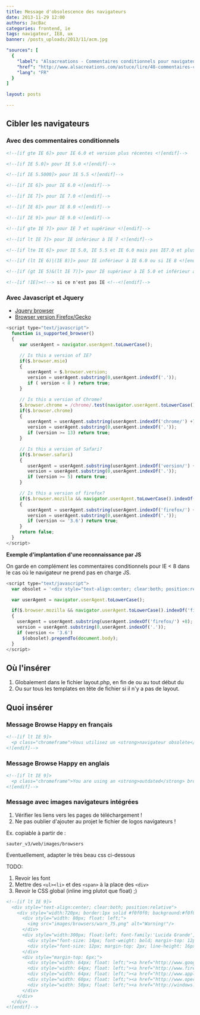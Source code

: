 ```yaml
---
title: Message d'obsolescence des navigateurs
date: 2013-11-29 12:00
authors: JacBac
categories: frontend, ie
tags: navigateur, IE8, ux
banner: /posts_uploads/2013/11/acm.jpg

"sources": [
  {
    "label": "Alsacreations - Commentaires conditionnels pour navigateurs IE",
    "href": "http://www.alsacreations.com/astuce/lire/48-commentaires-conditionnels.html",
    "lang": "FR"
  }
]

layout: posts

---
```


Cibler les navigateurs
----------------------

### Avec des commentaires conditionnels

```html
<!--[if gte IE 6]> pour IE 6.0 et version plus récentes <![endif]-->

<!--[if IE 5.0]> pour IE 5.0 <![endif]-->

<!--[if IE 5.5000]> pour IE 5.5 <![endif]-->

<!--[if IE 6]> pour IE 6.0 <![endif]-->

<!--[if IE 7]> pour IE 7.0 <![endif]-->

<!--[if IE 8]> pour IE 8.0 <![endif]-->

<!--[if IE 9]> pour IE 9.0 <![endif]-->

<!--[if gte IE 7]> pour IE 7 et supérieur <![endif]-->

<!--[if lt IE 7]> pour IE inférieur à IE 7 <![endif]-->

<!--[if lte IE 6]> pour IE 5.0, IE 5.5 et IE 6.0 mais pas IE7.0 et plus <![endif]-->

<!--[if (lt IE 6)|(IE 8)]> pour IE inférieur à IE 6.0 ou si IE 8 <![endif]-->

<!--[if (gt IE 5)&(lt IE 7)]> pour IE supérieur à IE 5.0 et inférieur à IE 7 <![endif]-->

<!--[if !IE]><!--> si ce n'est pas IE <!--<![endif]-->
```

### Avec Javascript et Jquery

* [Jquery browser](http://api.jquery.com/jQuery.browser/)
* [Browser version Firefox/Gecko](http://en.wikipedia.org/wiki/Gecko_(layout_engine))


```js
<script type="text/javascript">
  function is_supported_browser()
  {
     var userAgent = navigator.userAgent.toLowerCase();

     // Is this a version of IE?
     if($.browser.msie)
     {
        userAgent = $.browser.version;
        version = userAgent.substring(0,userAgent.indexOf('.'));
        if ( version < 8 ) return true;
     }

     // Is this a version of Chrome?
     $.browser.chrome = /chrome/.test(navigator.userAgent.toLowerCase());
     if($.browser.chrome)
     {
        userAgent = userAgent.substring(userAgent.indexOf('chrome/') +7);
        version = userAgent.substring(0,userAgent.indexOf('.'));
        if (version >= 13) return true;
     }

     // Is this a version of Safari?
     if($.browser.safari)
     {
        userAgent = userAgent.substring(userAgent.indexOf('version/') +8);
        version = userAgent.substring(0,userAgent.indexOf('.'));
        if (version >= 5) return true;
     }

     // Is this a version of firefox?
     if($.browser.mozilla && navigator.userAgent.toLowerCase().indexOf('firefox') != -1)
     {
        userAgent = userAgent.substring(userAgent.indexOf('firefox/') +8);
        version = userAgent.substring(0,userAgent.indexOf('.'));
        if (version <= '3.6') return true;
     }
     return false;
  }
</script>
```

**Exemple d'implantation d'une reconnaissance par JS**

On garde en complément les commentaires conditionnels pour IE < 8 dans le cas où le navigateur ne prend pas en charge JS.

```js
<script type="text/javascript">
  var obsolet = '<div style="text-align:center; clear:both; position:relative;"><div style="width:720px; border:1px solid #f0f0f0; background:#f0f0f0; margin:0 auto; padding:0 10px 0 10px; overflow:hidden;"><div style="width: 80px; float: left;"><img src="images/browsers/warn_75.png" alt="Warning!"/></div><div style="width:300px; float:left; font-family:\'Lucida Grande\', \'Lucida Sans Unicode\', Arial, sans-serif; padding:4px;"><div style="font-size: 14px; font-weight: bold; margin-top: 12px; color: #c00;">Vous utilisez un navigateur obsolète.</div><div style="font-size: 12px; margin-top: 2px; line-height: 16px; color: #666;">Afin d\'optimiser votre visite sur ce site,<br /> merci de mettre à jour votre Navigateur Internet.</div></div><div style="margin-top: 6px;"><div style="width: 64px; float: left;"><a href="http://www.google.com/chrome" target="_blank"><img src="images/browsers/64-chrome.png" style="border: none;" alt="Télécharger Google Chrome"/></a></div><div style="width: 64px; float: left;"><a href="http://www.firefox.com" target="_blank"><img src="images/browsers/64-firefox.png" style="border: none;" alt="Télécharger Firefox"/></a></div><div style="width: 64px; float: left;"><a href="http://www.apple.com/safari/download/" target="_blank"><img src="images/browsers/64-safari.png" style="border: none;" alt="Télécharger Safari"/></a></div><div style="width: 60px; float: left;"><a href="http://www.opera.com/download" target="_blank"><img src="images/browsers/64-opera.png" style="border: none;" alt="Télécharger Opera"/></a></div><div style="width: 50px; float: left;"><a href="http://windows.microsoft.com/fr-fr/internet-explorer/ie-10-worldwide-languages" target="_blank"><img src="images/browsers/64-ie.png" style="border: none;" alt="Télécharger Internet explorer"/></a></div></div></div></div>';

  var userAgent = navigator.userAgent.toLowerCase();

  if($.browser.mozilla && navigator.userAgent.toLowerCase().indexOf('firefox') != -1)
  {
    userAgent = userAgent.substring(userAgent.indexOf('firefox/') +8);
    version = userAgent.substring(0,userAgent.indexOf('.'));
    if (version <= '3.6')
      $(obsolet).prependTo(document.body);
  }
</script>
```

Où l'insérer
------------

1. Globalement dans le fichier layout.php, en fin de <head> ou au tout début du <body>
2. Ou sur tous les templates en tête de fichier si il n'y a pas de layout.

Quoi insérer
------------

### Message Browse Happy en français

```html
<!--[if lt IE 9]>
  <p class="chromeframe">Vous utilisez un <strong>navigateur obsolète</strong>. Il peut rendre ce site non optimisé. Merci <a href="http://http://http://browsehappy.com/?locale=fr">de mettre à jour votre navigateur</a> ou d <a href="http://www.google.com/chromeframe/?redirect=true">activer Google Chrome Frame</a> pour améliorer votre navigation.</p>
<![endif]-->
```

### Message Browse Happy en anglais

```html
<!--[if lt IE 9]>
  <p class="chromeframe">You are using an <strong>outdated</strong> browser. Please <a href="http://browsehappy.com/">upgrade your browser</a> or <a href="http://www.google.com/chromeframe/?redirect=true">activate Google Chrome Frame</a> to improve your experience.</p>
<![endif]-->
```

### Message avec images navigateurs intégrées

1. Vérifier les liens vers les pages de téléchargement !
2. Ne pas oublier d'ajouter au projet le fichier de logos navigateurs !

Ex. copiable à partir de :

    sauter_v3/web/images/browsers

Eventuellement, adapter le très beau css ci-dessous

TODO:

1. Revoir les font
2. Mettre des `<ul><li>` et des `<span>` à la place des `<div>`
3. Revoir le CSS global (inline img plutot que float) ;)
 
```html
<!--[if lt IE 9]>
  <div style="text-align:center; clear:both; position:relative">
    <div style="width:720px; border:1px solid #f0f0f0; background:#f0f0f0; margin:0 auto; padding:0 10px 0 10px; overflow:hidden;">
      <div style="width: 80px; float: left;">
        <img src="images/browsers/warn_75.png" alt="Warning!"/>
      </div>
      <div style="width:300px; float:left; font-family:'Lucida Grande', 'Lucida Sans Unicode', Arial, sans-serif; padding:4px;">
        <div style="font-size: 14px; font-weight: bold; margin-top: 12px; color: #c00;">Vous utilisez un navigateur obsolète.</div>
        <div style="font-size: 12px; margin-top: 2px; line-height: 16px; color: #666;">Afin d'optimiser votre visite sur ce site,<br /> merci de mettre à jour votre Navigateur Internet.</div>
      </div>
      <div style="margin-top: 6px;">
        <div style="width: 64px; float: left;"><a href="http://www.google.com/chrome" target="_blank"><img src="images/browsers/64-chrome.png" style="border: none;" alt="Télécharger Google Chrome"/></a></div>
        <div style="width: 64px; float: left;"><a href="http://www.firefox.com" target="_blank"><img src="images/browsers/64-firefox.png" style="border: none;" alt="Télécharger Firefox"/></a></div>
        <div style="width: 64px; float: left;"><a href="http://www.apple.com/safari/download/" target="_blank"><img src="images/browsers/64-safari.png" style="border: none;" alt="Télécharger Safari"/></a></div>
        <div style="width: 60px; float: left;"><a href="http://www.opera.com/download" target="_blank"><img src="images/browsers/64-opera.png" style="border: none;" alt="Télécharger Opera"/></a></div>
        <div style="width: 50px; float: left;"><a href="http://windows.microsoft.com/fr-fr/internet-explorer/ie-10-worldwide-languages" target="_blank"><img src="images/browsers/64-ie.png" style="border: none;" alt="Télécharger Internet explorer"/></a></div>
      </div>
    </div>
  </div>
<![endif]-->
```

